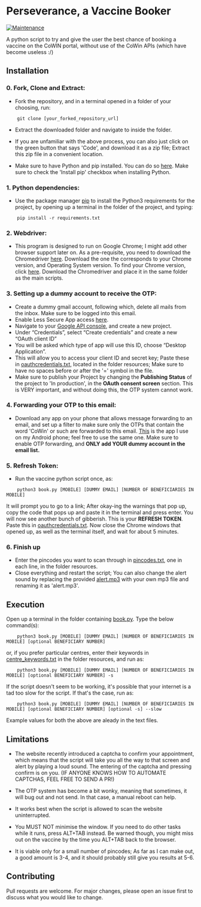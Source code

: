 # Perseverance, a Vaccine Booker
[![Maintenance](https://img.shields.io/badge/Maintained%3F-yes-green.svg)](https://GitHub.com/LaRuim/Vaccine-Booker/graphs/commit-activity)

A python script to try and give the user the best chance of booking a vaccine on the CoWIN portal, without use of the CoWin APIs (which have become useless :/)

## Installation

### 0. Fork, Clone and Extract:
* Fork the repository, and in a terminal opened in a folder of your choosing, run:
```
	git clone [your_forked_repository_url]
```
* Extract the downloaded folder and navigate to inside the folder.

* If you are unfamiliar with the above process, you can also just click on the green button that says 'Code', and download it as a zip file; Extract this zip file in a convenient location.

* Make sure to have Python and pip installed. You can do so [here](https://www.python.org/ftp/python/3.9.5/python-3.9.5-amd64.exe). Make sure to check the 'Install pip' checkbox when installing Python.

### 1. Python dependencies:

* Use the package manager [pip](https://pip.pypa.io/en/stable/) to install the Python3 requirements for the project, by opening up a terminal in the folder of the project, and typing:

```
	pip install -r requirements.txt
```

### 2. Webdriver:

* This program is designed to run on Google Chrome; I might add other browser support later on. As a pre-requisite, you need to download the Chromedriver [here](https://chromedriver.chromium.org/downloads). Download the one the corresponds to your Chrome version, and Operating System version. To find your Chrome version, click [here](https://www.whatismybrowser.com/detect/what-version-of-chrome-do-i-have). Download the Chromedriver and place it in the same folder as the main scripts.

### 3. Setting up a dummy account to receive the OTP:

* Create a dummy gmail account, following which, delete all mails from the inbox. Make sure to be logged into this email.
* Enable Less Secure App access [here](https://myaccount.google.com/lesssecureapps).
* Navigate to your [Google API console](https://console.cloud.google.com/apis/dashboard), and create a new project.
* Under “Credentials”, select “Create credentials” and create a new “OAuth client ID”
* You will be asked which type of app will use this ID, choose “Desktop Application”.
* This will allow you to access your client ID and secret key; Paste these in [oauthcredentials.txt](resources/oauthcredentials.txt), located in the folder resources; Make sure to have no spaces before or after the '=' symbol in the file.
* Make sure to publish your Project by changing the **Publishing Status** of the project to 'In production', in the **OAuth consent screen** section. This is VERY important, and without doing this, the OTP system cannot work.

### 4. Forwarding your OTP to this email:

* Download any app on your phone that allows message forwarding to an email, and set up a filter to make sure only the OTPs that contain the word 'CoWin' or such are forwarded to this email. [This](https://play.google.com/store/apps/details?id=com.gawk.smsforwarder&hl=en_IN&gl=US) is the app I use on my Android phone; feel free to use the same one. Make sure to enable OTP forwarding, and **ONLY add YOUR dummy account in the email list.** 

### 5. Refresh Token:

* Run the vaccine python script once, as:
```
	python3 book.py [MOBILE] [DUMMY EMAIL] [NUMBER OF BENEFICIARIES IN MOBILE]
```
It will prompt you to go to a link; After okay-ing the warnings that pop up, copy the code that pops up and paste it in the terminal and press enter. You will now see another bunch of gibberish. This is your **REFRESH TOKEN**. Paste this in [oauthcredentials.txt](resources/oauthcredentials.txt). Now close the Chrome windows that opened up, as well as the terminal itself, and wait for about 5 minutes.

### 6. Finish up

* Enter the pincodes you want to scan through in [pincodes.txt](resources/pincodes.txt), one in each line, in the folder resources.
* Close everything and restart the script; You can also change the alert sound by replacing the provided [alert.mp3](resources/alert.mp3) with your own mp3 file and renaming it as 'alert.mp3'.

## Execution

Open up a terminal in the folder containing [book.py](book.py). Type the below command(s):
```
	python3 book.py [MOBILE] [DUMMY EMAIL] [NUMBER OF BENEFICIARIES IN MOBILE] [optional BENEFICIARY NUMBER]
```
or, if you prefer particular centres, enter their keywords in [centre_keywords.txt](resources/centre_keywords.txt) in the folder resources, and run as:
```
	python3 book.py [MOBILE] [DUMMY EMAIL] [NUMBER OF BENEFICIARIES IN MOBILE] [optional BENEFICIARY NUMBER] -s
```
If the script doesn't seem to be working, it's possible that your internet is a tad too slow for the script. If that's the case, run as:
```
	python3 book.py [MOBILE] [DUMMY EMAIL] [NUMBER OF BENEFICIARIES IN MOBILE] [optional BENEFICIARY NUMBER] [optional -s] --slow
```

Example values for both the above are aleady in the text files.

## Limitations

* The website recently introduced a captcha to confirm your appointment, which means that the script will take you all the way to that screen and alert by playing a loud sound. The entering of the captcha and pressing confirm is on you. (IF ANYONE KNOWS HOW TO AUTOMATE CAPTCHAS, FEEL FREE TO SEND A PR!)

* The OTP system has become a bit wonky, meaning that sometimes, it will bug out and not send. In that case, a manual reboot can help.

* It works best when the script is allowed to scan the website uninterrupted. 

* You MUST NOT minimise the window. If you need to do other tasks while it runs, press ALT+TAB instead. Be warned though, you might miss out on the vaccine by the time you ALT+TAB back to the browser.

* It is viable only for a small number of pincodes; As far as I can make out, a good amount is 3-4, and it should probably still give you results at 5-6.


## Contributing
Pull requests are welcome. For major changes, please open an issue first to discuss what you would like to change.